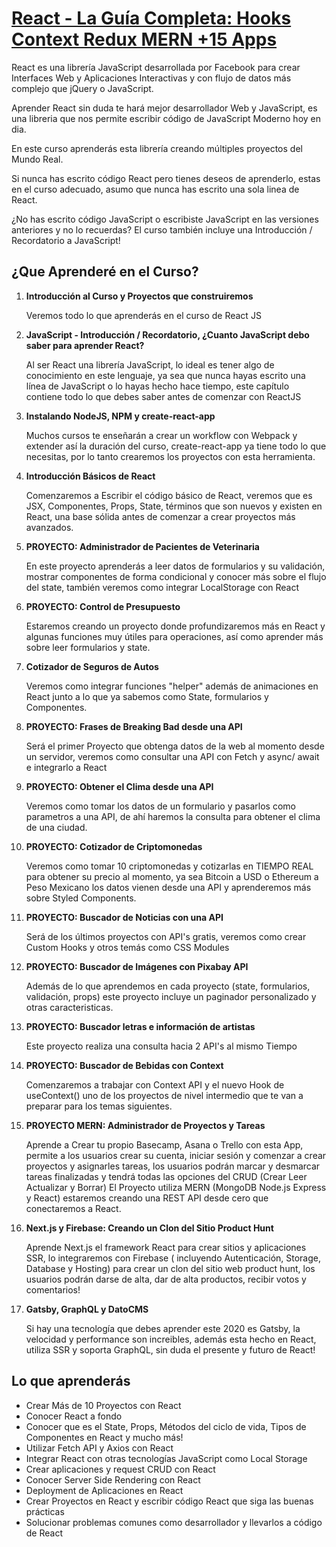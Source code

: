# [React - La Guía Completa: Hooks Context Redux MERN +15 Apps]()

React es una librería JavaScript desarrollada por Facebook para crear Interfaces Web y Aplicaciones Interactivas y con flujo de datos más complejo que  jQuery o JavaScript.

Aprender React sin duda te hará mejor desarrollador Web y JavaScript, es una libreria que nos permite escribir código de JavaScript Moderno hoy en dia.

En este curso aprenderás esta librería creando múltiples proyectos del Mundo Real.

Si nunca has escrito  código React pero tienes deseos de aprenderlo, estas en el curso adecuado, asumo que nunca has escrito una sola linea de React.

¿No has escrito código JavaScript o escribiste JavaScript en las versiones anteriores y no lo recuerdas? El curso también incluye una Introducción / Recordatorio a JavaScript!


## ¿Que Aprenderé en el Curso?

1. **Introducción al Curso y Proyectos que construiremos**

    Veremos todo lo que aprenderás en el curso de React JS

2. **JavaScript - Introducción / Recordatorio, ¿Cuanto JavaScript debo saber para aprender React?**

   Al ser React una  librería JavaScript, lo ideal es tener algo de conocimiento en este lenguaje, ya sea que nunca hayas escrito una línea de JavaScript o lo hayas hecho hace tiempo, este capítulo contiene todo lo que debes saber antes de comenzar con ReactJS

1. **Instalando NodeJS, NPM y create-react-app**

   Muchos cursos te enseñarán a crear un workflow con Webpack y extender así la duración del curso,  create-react-app ya tiene todo lo que necesitas, por lo tanto crearemos los proyectos con esta herramienta.

4. **Introducción Básicos de React**

   Comenzaremos a Escribir el código básico de React, veremos que es JSX, Componentes, Props, State, términos que son nuevos y existen en React, una base sólida antes de comenzar a crear proyectos más avanzados.

5. **PROYECTO: Administrador de Pacientes de Veterinaria**

   En este proyecto aprenderás a leer datos de formularios y su validación, mostrar componentes de forma condicional y conocer más sobre el flujo del state, también veremos como integrar LocalStorage con React

6. **PROYECTO: Control de Presupuesto**

   Estaremos creando un proyecto donde profundizaremos más en React y algunas funciones muy útiles para operaciones, así como aprender más sobre leer formularios y state.

7. **Cotizador de Seguros de Autos**

   Veremos como integrar funciones "helper" además de animaciones en React junto a lo que ya sabemos como State, formularios y Componentes.

8. **PROYECTO: Frases de Breaking Bad desde una API**

   Será el primer Proyecto que obtenga datos de la web al momento desde un servidor, veremos como consultar una API con Fetch y async/ await e integrarlo a React

9. **PROYECTO: Obtener el Clima desde una API**

   Veremos como tomar los datos de un formulario y pasarlos como parametros a una API, de ahí haremos la consulta para obtener el clima de una ciudad.

10. **PROYECTO: Cotizador de Criptomonedas**

      Veremos como tomar 10 criptomonedas y cotizarlas en TIEMPO REAL para obtener su precio al momento, ya sea Bitcoin a USD o Ethereum a Peso Mexicano los datos vienen desde una API y aprenderemos más sobre Styled Components.

11. **PROYECTO: Buscador de Noticias con una API**
    
    Será de los últimos proyectos con API's gratis, veremos como crear Custom Hooks y otros temás como CSS Modules

12. **PROYECTO: Buscador de Imágenes con Pixabay API**
       
       Además de lo que aprendemos en cada proyecto (state, formularios, validación, props) este proyecto incluye un paginador personalizado y otras caracteristicas.

13. **PROYECTO: Buscador letras e información de artistas**

       Este proyecto realiza una consulta hacia 2 API's al mismo Tiempo

14. **PROYECTO: Buscador de Bebidas con Context**

      Comenzaremos a trabajar con Context API y el nuevo Hook de useContext() uno de los proyectos de nivel intermedio que te van a preparar para los temas siguientes.

15. **PROYECTO MERN: Administrador de Proyectos y Tareas**

      Aprende a Crear tu propio Basecamp, Asana o Trello con esta App, permite a los usuarios crear su cuenta, iniciar sesión y comenzar a crear proyectos y asignarles tareas, los usuarios podrán marcar y desmarcar tareas finalizadas y tendrá todas las opciones del CRUD (Crear Leer Actualizar y Borrar)
      El Proyecto utiliza MERN (MongoDB Node.js Express y React) estaremos creando una REST API desde cero que conectaremos a React.

16. **Next.js y Firebase: Creando un Clon del Sitio Product Hunt**

      Aprende Next.js el framework React para crear sitios y aplicaciones SSR, lo integraremos con Firebase ( incluyendo Autenticación, Storage, Database y Hosting) para crear un clon del sitio web product hunt, los usuarios podrán darse de alta, dar de alta productos, recibir votos y comentarios!

17. **Gatsby, GraphQL y DatoCMS**

      Si hay una tecnología que debes aprender este 2020 es Gatsby, la velocidad y performance son increibles, además esta hecho en React, utiliza SSR y soporta GraphQL, sin duda el presente y futuro de React!

## Lo que aprenderás
* Crear Más de 10 Proyectos con React
* Conocer React a fondo
* Conocer que es el State, Props, Métodos del ciclo de vida, Tipos de Componentes en React y mucho más!
* Utilizar Fetch API y Axios con React
* Integrar React con otras tecnologías JavaScript como Local Storage
* Crear aplicaciones y request CRUD con React
* Conocer Server Side Rendering con React
* Deployment de Aplicaciones en React
* Crear Proyectos en React y escribir código React que siga las buenas prácticas
* Solucionar problemas comunes como desarrollador y llevarlos a código de React
